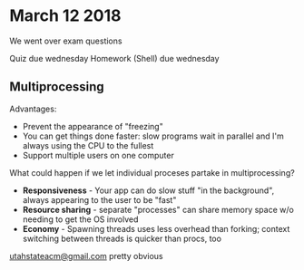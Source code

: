 # March 12 2018

We went over exam questions

Quiz due wednesday
Homework (Shell) due wednesday

## Multiprocessing

Advantages:

* Prevent the appearance of "freezing"
* You can get things done faster: slow programs wait in parallel and I'm always using the CPU to the fullest
* Support multiple users on one computer

What could happen if we let individual proceses partake in multiprocessing?

* **Responsiveness** - Your app can do slow stuff "in the background", always appearing to the user to be "fast"
* **Resource sharing** - separate "processes" can share memory space w/o needing to get the OS involved
* **Economy** - Spawning threads uses less overhead than forking; context switching between threads is quicker than procs, too


utahstateacm@gmail.com
pretty obvious